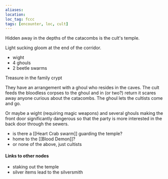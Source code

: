 ```yaml
---
aliases:
location:
loc_tag: fccc
tags: [encounter, loc, cult]
---
```


Hidden away in the depths of the catacombs is the cult's temple.

Light sucking gloom at the end of the corridor.

- wight
- 4 ghouls
- 2 beetle swarms

Treasure in the family crypt


They have an arrangement with a ghoul who resides in the caves.  The cult feeds the bloodless corpses to the ghoul and in (or two?) return it scares away anyone curious about the catacombs.  The ghoul lets the cultists come and go.

Or maybe a wight (requiring magic weapons) and several ghouls making the front door significantly dangerous so that the party is more interested in the back door through the sewers.

- is there a [[Heart Crab swarm]] guarding the temple?
- home to the [[Blood Demon]]?
- or none of the above, just cultists

#### Links to other nodes
- staking out the temple
- silver items lead to the silversmith
